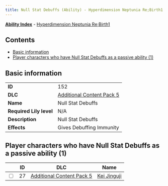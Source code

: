 ```yaml
---
title: Null Stat Debuffs (Ability) - Hyperdimension Neptunia Re;Birth1
---
```


[**Ability Index**](/neptunia/rb1/ability/index.html) - [Hyperdimension Neptunia Re;Birth1](/neptunia/rb1)

## Contents

- [Basic information](#basic-information)
- [Player characters who have Null Stat Debuffs as a passive ability (1)](#player-characters-who-have-null-stat-debuffs-as-a-passive-ability-1)

## Basic information

|   |   |
| -- | -- |
| **ID** | 152
**DLC** | [Additional Content Pack 5](/neptunia/rb1/dlc/14-pack5.html)
**Name** | Null Stat Debuffs
**Required Lily level** | N/A
**Description** | Null Stat Debuffs
**Effects** | Gives Debuffing Immunity |


## Player characters who have Null Stat Debuffs as a passive ability (1)

|    | ID | DLC | Name |
| -- | -- | --- | ---- |
| <input type="checkbox" id="rb1-player-14-27" class="trackbox" /> | 27 | [Additional Content Pack 5](/neptunia/rb1/dlc/14-pack5.html) | [Kei Jinguji](/neptunia/rb1/player/14-27-kei-jinguji.html) |
